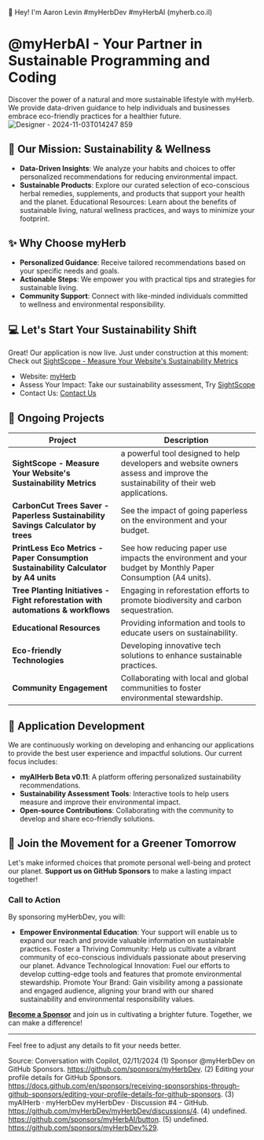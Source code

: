 👋 Hey! I'm Aaron Levin #myHerbDev #myHerbAI (myherb.co.il)

# @myHerbAI - Your Partner in Sustainable Programming and Coding 

Discover the power of a natural and more sustainable lifestyle with myHerb. We provide data-driven guidance to help individuals and businesses embrace eco-friendly practices for a healthier future.
![Designer - 2024-11-03T014247 859](https://github.com/user-attachments/assets/3c158b3d-eb8b-4b45-8f51-c7d758666cd6)

## 🌱 Our Mission: Sustainability & Wellness

- **Data-Driven Insights**: We analyze your habits and choices to offer personalized recommendations for reducing environmental impact.
- **Sustainable Products**: Explore our curated selection of eco-conscious herbal remedies, supplements, and products that support your health and the planet.
Educational Resources: Learn about the benefits of sustainable living, natural wellness practices, and ways to minimize your footprint.

## ✨ Why Choose myHerb

- **Personalized Guidance**: Receive tailored recommendations based on your specific needs and goals.
- **Actionable Steps**: We empower you with practical tips and strategies for sustainable living.
- **Community Support**: Connect with like-minded individuals committed to wellness and environmental responsibility.

## 💻 Let's Start Your Sustainability Shift

Great! Our application is now live. Just under construction at this moment: Check out [SightScope - Measure Your Website's Sustainability Metrics](https://shiny-semifreddo-a9cb5f.netlify.app)

- Website: [myHerb](https://myherb.co.il/)
- Assess Your Impact: Take our sustainability assessment, Try [SightScope](https://shiny-semifreddo-a9cb5f.netlify.app)
- Contact Us: [Contact Us](https://myherb.co.il/contact-us/)

## 🌟 Ongoing Projects

| **Project**                     | **Description**                                                                 |
|---------------------------------|---------------------------------------------------------------------------------|
| **SightScope - Measure Your Website's Sustainability Metrics**   | a powerful tool designed to help developers and website owners assess and improve the sustainability of their web applications. |
| **CarbonCut Trees Saver - Paperless Sustainability Savings Calculator by trees**   | See the impact of going paperless on the environment and your budget. |
| **PrintLess Eco Metrics - Paper Consumption Sustainability Calculator by A4 units**   | See how reducing paper use impacts the environment and your budget by Monthly Paper Consumption (A4 units). |
| **Tree Planting Initiatives - Fight reforestation with automations & workflows**   | Engaging in reforestation efforts to promote biodiversity and carbon sequestration. |
| **Educational Resources**       | Providing information and tools to educate users on sustainability.             |
| **Eco-friendly Technologies**   | Developing innovative tech solutions to enhance sustainable practices.          |
| **Community Engagement**        | Collaborating with local and global communities to foster environmental stewardship. |

## 🚀 Application Development

We are continuously working on developing and enhancing our applications to provide the best user experience and impactful solutions. Our current focus includes:

- **myAIHerb Beta v0.11**: A platform offering personalized sustainability recommendations.
- **Sustainability Assessment Tools**: Interactive tools to help users measure and improve their environmental impact.
- **Open-source Contributions**: Collaborating with the community to develop and share eco-friendly solutions.

## 🙏 Join the Movement for a Greener Tomorrow

Let's make informed choices that promote personal well-being and protect our planet. **Support us on GitHub Sponsors** to make a lasting impact together!

### Call to Action

By sponsoring myHerbDev, you will:

- **Empower Environmental Education**: Your support will enable us to expand our reach and provide valuable information on sustainable practices.
Foster a Thriving Community: Help us cultivate a vibrant community of eco-conscious individuals passionate about preserving our planet.
Advance Technological Innovation: Fuel our efforts to develop cutting-edge tools and features that promote environmental stewardship.
Promote Your Brand: Gain visibility among a passionate and engaged audience, aligning your brand with our shared sustainability and environmental responsibility values.

**[Become a Sponsor](https://github.com/sponsors/myHerbDev)** and join us in cultivating a brighter future. Together, we can make a difference!

---

Feel free to adjust any details to fit your needs better.

Source: Conversation with Copilot, 02/11/2024
(1) Sponsor @myHerbDev on GitHub Sponsors. https://github.com/sponsors/myHerbDev.
(2) Editing your profile details for GitHub Sponsors. https://docs.github.com/en/sponsors/receiving-sponsorships-through-github-sponsors/editing-your-profile-details-for-github-sponsors.
(3) myAIHerb · myHerbDev myHerbDev · Discussion #4 - GitHub. https://github.com/myHerbDev/myHerbDev/discussions/4.
(4) undefined. https://github.com/sponsors/myHerbAI/button.
(5) undefined. https://github.com/sponsors/myHerbDev%29.
